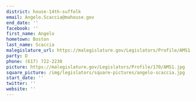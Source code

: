 ```yaml
---
district: house-14th-suffolk
email: Angelo.Scaccia@mahouse.gov
end_date: ''
facebook: ''
first_name: Angelo
hometown: Boston
last_name: Scaccia
malegislature_url: https://malegislature.gov/Legislators/Profile/AMS1
party: D
phone: (617) 722-2230
picture: https://malegislature.gov/Legislators/Profile/170/AMS1.jpg
square_picture: /img/legislators/square-pictures/angelo-scaccia.jpg
start_date: ''
twitter: ''
website: ''
---
```

